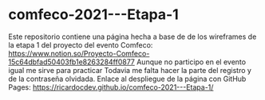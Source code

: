 # comfeco-2021---Etapa-1
Este repositorio contiene una página hecha a base de de los wireframes de la etapa 1 del proyecto del evento Comfeco: https://www.notion.so/Proyecto-Comfeco-15c64dbfad50403fb1e8263284ff0877
Aunque no participo en el evento igual me sirve para practicar
Todavia me falta hacer la parte del registro y de la contraseña olvidada.
Enlace al despliegue de la página con GitHub Pages: https://ricardocdev.github.io/comfeco-2021---Etapa-1/
